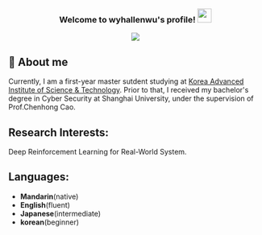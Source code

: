 <!-- [![Typing SVG](https://readme-typing-svg.herokuapp.com?color=%2336BCF7&lines=Hi%2C+I+am+Yuheng+Wu)](https://git.io/typing-svg) -->
<!-- https://readme-typing-svg.herokuapp.com/demo/ -->

<h3 align="center">
  Welcome to wyhallenwu's profile!
  <img src="https://media.giphy.com/media/hvRJCLFzcasrR4ia7z/giphy.gif" width="28">
</h3>

<!-- Typing SVG by DenverCoder1 - https://github.com/DenverCoder1/readme-typing-svg -->
<p align="center">
  <a href="https://github.com/DenverCoder1/readme-typing-svg"><img src="https://readme-typing-svg.herokuapp.com/?lines=Hi,%20I'm%20wyhallenwu%20&font=Fira%20Code&center=true&width=440&height=45&color=f75c7e&vCenter=true&size=22"></a>
</p>

## 📘 About me

Currently, I am a first-year master sutdent studying at [Korea Advanced Institute of Science & Technology](https://www.kaist.ac.kr/kr/). Prior to that, I received my bachelor's degree in Cyber Security at Shanghai University, under the supervision of Prof.Chenhong Cao.


## Research Interests:  
Deep Reinforcement Learning for Real-World System.

## Languages:
- **Mandarin**(native)
- **English**(fluent)
- **Japanese**(intermediate)
- **korean**(beginner)



